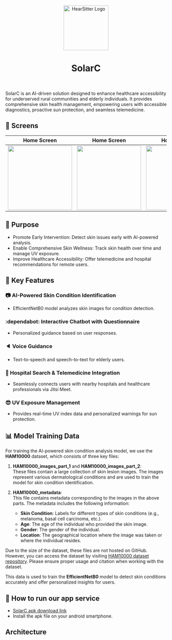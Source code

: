 <br>

<p align="center">
<img src="https://github.com/user-attachments/assets/834d2ff8-d92b-4953-bc7d-82360bf1353b"  width="140px" alt="HearSitter Logo" />
</p>

<h1 align="center">SolarC</h1>

<br>

<br>
SolarC is an AI-driven solution designed to enhance healthcare accessibility for underserved rural communities and elderly individuals. It provides comprehensive skin health management, empowering users with accessible diagnostics, proactive sun protection, and seamless telemedicine.

## 📱 Screens
| Home Screen | Home Screen | Home Screen |
|:------------:|:-----------:|:-----------:|
| <img src="https://github.com/user-attachments/assets/672b1a38-20bf-4eb9-9e35-c403110506db" width="200" /> | <img src="https://github.com/user-attachments/assets/3c3cffd8-b5a5-4516-9e15-210a3f9e7962" width="200" /> | <img src="https://github.com/user-attachments/assets/891683d3-9175-4567-8c6a-d3e20d915782" width="200" /> |



## 🌻 Purpose
- Promote Early Intervention: Detect skin issues early with AI-powered analysis.
- Enable Comprehensive Skin Wellness: Track skin health over time and manage UV exposure.
- Improve Healthcare Accessibility: Offer telemedicine and hospital recommendations for remote users.

  
## 🔑 Key Features
### 📷 AI-Powered Skin Condition Identification
- EfficientNetB0 model analyzes skin images for condition detection.
### :dependabot: Interactive Chatbot with Questionnaire
- Personalized guidance based on user responses.
### 🔈 Voice Guidance
- Text-to-speech and speech-to-text for elderly users.
### 🏥 Hospital Search & Telemedicine Integration
- Seamlessly connects users with nearby hospitals and healthcare professionals via Jitsi Meet.
### 😎 UV Exposure Management
- Provides real-time UV index data and personalized warnings for sun protection.

## 📊 Model Training Data

For training the AI-powered skin condition analysis model, we use the **HAM10000** dataset, which consists of three key files:

1. **HAM10000_images_part_1** and **HAM10000_images_part_2**:  
   These files contain a large collection of skin lesion images. The images represent various dermatological conditions and are used to train the model for skin condition identification.

2. **HAM10000_metadata**:  
   This file contains metadata corresponding to the images in the above parts. The metadata includes the following information:
   - **Skin Condition**: Labels for different types of skin conditions (e.g., melanoma, basal cell carcinoma, etc.).
   - **Age**: The age of the individual who provided the skin image.
   - **Gender**: The gender of the individual.
   - **Location**: The geographical location where the image was taken or where the individual resides.

Due to the size of the dataset, these files are not hosted on GitHub. However, you can access the dataset by visiting [HAM10000 dataset repository](https://www.kaggle.com/datasets/). Please ensure proper usage and citation when working with the dataset.

This data is used to train the **EfficientNetB0** model to detect skin conditions accurately and offer personalized insights for users.


## 📱 How to run our app service
- [SolarC apk download link](https://drive.google.com/drive/u/0/folders/1OdnLlDRYL2huVHvX8ez1tTuez7Xa7YSX)
- Install the apk file on your android smartphone.

## Architecture
